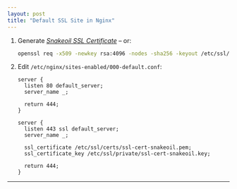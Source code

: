 ```yaml
---
layout: post
title: "Default SSL Site in Nginx"
---
```


1. Generate [*Snakeoil SSL Certificate*](/debian-ssl-snakeoil-certificate/) – or:
   ```bash
   openssl req -x509 -newkey rsa:4096 -nodes -sha256 -keyout /etc/ssl/private/ssl-cert-snakeoil.key -out /etc/ssl/certs/ssl-cert-snakeoil.pem -days 3650 -subj "/CN=<$PUBLIC_IP_ADDRESS>"
   ```
2. Edit `/etc/nginx/sites-enabled/000-default.conf`:
   ```
   server {
     listen 80 default_server;
     server_name _;

     return 444;
   }

   server {
     listen 443 ssl default_server;
     server_name _;

     ssl_certificate /etc/ssl/certs/ssl-cert-snakeoil.pem;
     ssl_certificate_key /etc/ssl/private/ssl-cert-snakeoil.key;

     return 444;
   }
   ```

---
